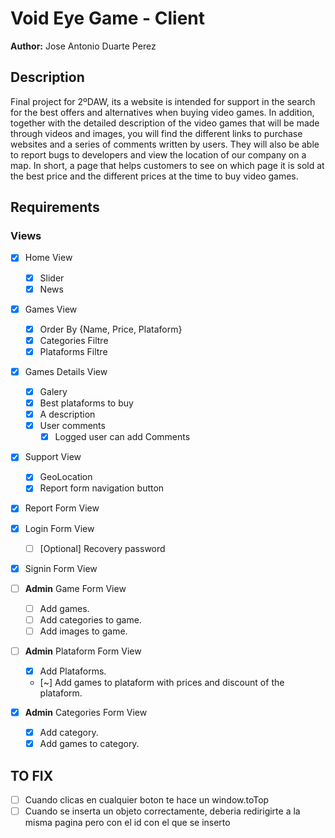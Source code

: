 # Void Eye Game - Client
**Author:** Jose Antonio Duarte Perez

## Description
Final project for 2ºDAW, its a website is intended for support in the search for the best offers and alternatives when buying video games. In addition, together with the detailed description of the video games that will be made through videos and images, you will find the different links to purchase websites and a series of comments written by users. They will also be able to report bugs to developers and view the location of our company on a map. In short, a page that helps customers to see on which page it is sold at the best price and the different prices at the time to buy video games.

## Requirements
### Views
- [X] Home View
    - [X] Slider
    - [X] News
- [X] Games View
    - [X] Order By {Name, Price, Plataform}
    - [X] Categories Filtre
    - [X] Plataforms Filtre
- [X] Games Details View
    - [X] Galery
    - [X] Best plataforms to buy
    - [X] A description
    - [X] User comments
        - [X] Logged user can add Comments
- [X] Support View
    - [X] GeoLocation
    - [X] Report form navigation button
- [X] Report Form View
- [X] Login Form View
    - [ ] [Optional] Recovery password
- [X] Signin Form View

- [ ] **Admin** Game Form View
    - [ ] Add games.
    - [ ] Add categories to game.
    - [ ] Add images to game.
- [ ] **Admin** Plataform Form View
    - [X] Add Plataforms.
    - [~] Add games to plataform with prices and discount of the plataform.
- [X] **Admin** Categories Form View
    - [X] Add category.
    - [X] Add games to category.

## TO FIX
- [ ] Cuando clicas en cualquier boton te hace un window.toTop
- [ ] Cuando se inserta un objeto correctamente, deberia redirigirte a la misma pagina pero con el id con el que se inserto